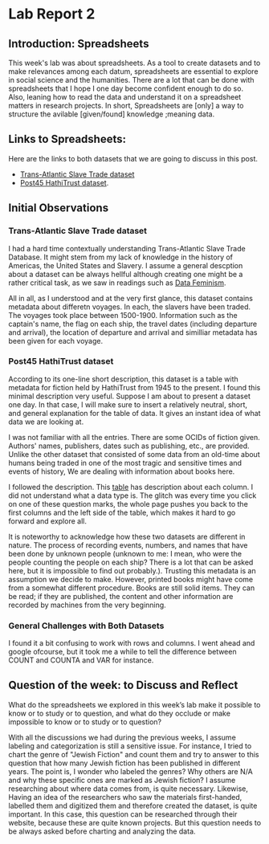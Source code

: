 # Lab Report 2
## Introduction: Spreadsheets
This week's lab was about spreadsheets. As a tool to create datasets and to make relevances among each datum, spreadsheets are essential to explore in social science and the humanities. There are a lot that can be done with spreadsheets that I hope I one day become confident enough to do so. Also, leaning how to read the data and understand it on a spreadsheet matters in research projects. In short, Spreadsheets are [only] a way to structure the avilable [given/found] knowledge ;meaning data.

## Links to Spreadsheets:
Here are the links to both datasets that we are going to discuss in this post.
- [Trans-Atlantic Slave Trade dataset](https://docs.google.com/spreadsheets/d/1KYYxc5ZJdavs9ooPrCzEo31H7Zz8wZPVLosmqQZu7qk/edit?usp=sharing)  
- [Post45 HathiTrust dataset](https://docs.google.com/spreadsheets/d/1atPbODEX_wqlSdkwk9_lxIKm4MRuDTXkcJD7fsZHG-I/edit?usp=sharing).

## Initial Observations
### Trans-Atlantic Slave Trade dataset
I had a hard time contextually understanding Trans-Atlantic Slave Trade Database. It might stem from my lack of knowledge in the history of Americas, the United States and Slavery. I assume a general descption about a dataset can be always hellful although creating one might be a rather critical task, as we saw in readings such as [Data Feminism](https://mitpress.mit.edu/books/data-feminism). 

All in all, as I understood and at the very first glance, this dataset contains metadata about differetn voyages. In each, the slavers have been traded. The voyages took place between 1500-1900. Information such as the captain's name, the flag on each ship, the travel dates (including departure and arrival), the location of departure and arrival and similliar metadata has been given for each voyage.

### Post45 HathiTrust dataset
According to its one-line short description, this dataset is a table with metadata for fiction held by HathiTrust from 1945 to the present. I found this minimal description very useful. Suppose I am about to present a dataset one day. In that case, I will make sure to insert a relatively neutral, short, and general explanation for the table of data. It gives an instant idea of what data we are looking at.

I was not familiar with all the entries. There are some OCIDs of fiction given. Authors' names, publishers, dates such as publishing, etc., are provided. Unlike the other dataset that consisted of some data from an old-time about humans being traded in one of the most tragic and sensitive times and events of history, We are dealing with information about books here. 

I followed the description. This [table](https://view.data.post45.org/index#) has description about each column. I did not understand what a data type is. The glitch was every time you click on one of these question marks, the whole page pushes you back to the first columns and the left side of the table, which makes it hard to go forward and explore all.


It is noteworthy to acknowledge how these two datasets are different in nature. The process of recording events, numbers, and names that have been done by unknown people (unknown to me: I mean, who were the people counting the people on each ship? There is a lot that can be asked here, but it is impossible to find out probably.). Trusting this metadata is an assumption we decide to make. However, printed books might have come from a somewhat different procedure. Books are still solid items. They can be read; if they are published, the content and other information are recorded by machines from the very beginning. 


### General Challenges with Both Datasets

I found it a bit confusing to work with rows and columns. I went ahead and google ofcourse, but it took me a while to tell the difference between COUNT and COUNTA and VAR for instance.

## Question of the week: to Discuss and Reflect


 What do the spreadsheets we explored in this week’s lab make it possible to know or to study or to question, and what do they occlude or make impossible to know or to study or to question?
 
 With all the discussions we had during the previous weeks, I assume labeling and categorization is still a sensitive issue. For instance, I tried to chart the genre of "Jewish Fiction" and count them and try to answer to this question that how many Jewish fiction has been published in different years. The point is, I wonder who labeled the genres? Why others are N/A and why these specific ones are marked as Jewish fiction? I assume researching about where data comes from, is quite necessary. Likewise, Having an idea of the researchers who saw the materials first-handed, labelled them and digitized them and therefore created the dataset, is quite important.
 In this case, this question can be researched through their website, because these are quite known projects. But this question needs to be always asked before charting and analyzing the data.
 
 
